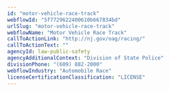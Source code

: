 ```yaml
---
id: "motor-vehicle-race-track"
webflowId: "5f7729622400610b667834bd"
urlSlug: "motor-vehicle-race-track"
webflowName: "Motor Vehicle Race Track"
callToActionLink: "http://nj.gov/oag/racing/"
callToActionText: ""
agencyId: law-public-safety
agencyAdditionalContext: "Division of State Police"
divisionPhone: "(609) 882-2000"
webflowIndustry: "Automobile Race"
licenseCertificationClassification: "LICENSE"
---
```

